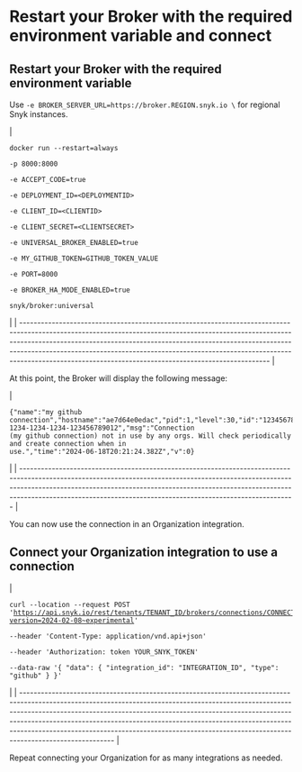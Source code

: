 # Restart your Broker with the required environment variable and connect

## Restart your Broker with the required environment variable <a href="#restart-your-broker-with-required-environment-variable" id="restart-your-broker-with-required-environment-variable"></a>

Use `-e BROKER_SERVER_URL=https://broker.REGION.snyk.io \` for regional Snyk instances.

| <pre><code>docker run --restart=always \
    -p 8000:8000 \
    -e ACCEPT_CODE=true \
    -e DEPLOYMENT_ID=&#x3C;DEPLOYMENTID> \
    -e CLIENT_ID=&#x3C;CLIENTID> \
    -e CLIENT_SECRET=&#x3C;CLIENTSECRET> \
    -e UNIVERSAL_BROKER_ENABLED=true \
    -e MY_GITHUB_TOKEN=GITHUB_TOKEN_VALUE \
    -e PORT=8000 \
    -e BROKER_HA_MODE_ENABLED=true \
snyk/broker:universal
</code></pre> |
| --------------------------------------------------------------------------------------------------------------------------------------------------------------------------------------------------------------------------------------------------------------------------------------------------------------------------------------------------------------------------------------------- |

At this point, the Broker will display the following message:

| <pre><code>{"name":"my github connection","hostname":"ae7d64e0edac","pid":1,"level":30,"id":"12345678-1234-1234-1234-123456789012","msg":"Connection (my github connection) not in use by any orgs. Will check periodically and create connection when in use.","time":"2024-06-18T20:21:24.382Z","v":0}
</code></pre> |
| ---------------------------------------------------------------------------------------------------------------------------------------------------------------------------------------------------------------------------------------------------------------------------------------------------------------------- |

You can now use the connection in an Organization integration.

## &#x20;Connect your Organization integration to use a connection <a href="#id-5-connect-your-org-integration-to-use-a-connection" id="id-5-connect-your-org-integration-to-use-a-connection"></a>

| <pre><code>curl --location --request POST 'https://api.snyk.io/rest/tenants/TENANT_ID/brokers/connections/CONNECTION_ID/orgs/ORG_ID/integration?version=2024-02-08~experimental' \
--header 'Content-Type: application/vnd.api+json' \
--header 'Authorization: token YOUR_SNYK_TOKEN' \
--data-raw '{
    "data": {
                "integration_id": "INTEGRATION_ID",
                "type": "github"
    }
}'
</code></pre> |
| -------------------------------------------------------------------------------------------------------------------------------------------------------------------------------------------------------------------------------------------------------------------------------------------------------------------------------------------------------------------------------------------------------------------------------- |

Repeat connecting your Organization for as many integrations as needed.
